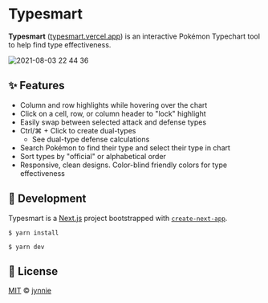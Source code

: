 # Typesmart

**Typesmart** ([typesmart.vercel.app](https://typesmart.vercel.app)) is an interactive Pokémon Typechart tool to help find type effectiveness.

![2021-08-03 22 44 36](https://user-images.githubusercontent.com/7284723/128128562-052f7904-2074-4de2-b04d-bd3fd0435054.gif)

## ✨ Features

- Column and row highlights while hovering over the chart
- Click on a cell, row, or column header to "lock" highlight
- Easily swap between selected attack and defense types
- Ctrl/⌘ + Click to create dual-types
  - See dual-type defense calculations
- Search Pokémon to find their type and select their type in chart
- Sort types by "official" or alphabetical order
- Responsive, clean designs. Color-blind friendly colors for type effectiveness

## 🔨 Development

Typesmart is a [Next.js](https://nextjs.org/) project bootstrapped with [`create-next-app`](https://github.com/vercel/next.js/tree/canary/packages/create-next-app).

```
$ yarn install
```

```
$ yarn dev
```

## 📄 License

[MIT](https://github.com/jynnie/typesmart/blob/main/LICENSE) © [jynnie](https://github.com/jynnie)
